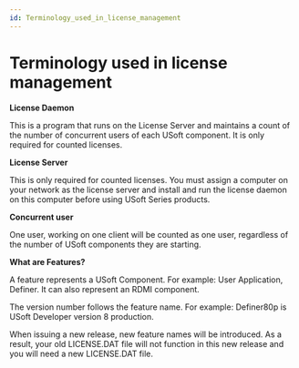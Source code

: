 ```yaml
---
id: Terminology_used_in_license_management
---
```


# Terminology used in license management

**License Daemon**

This is a program that runs on the License Server and maintains a count of the number of concurrent users of each USoft component. It is only required for counted licenses.

**License Server**

This is only required for counted licenses. You must assign a computer on your network as the license server and install and run the license daemon on this computer before using USoft Series products.

**Concurrent user**

One user, working on one client will be counted as one user, regardless of the number of USoft components they are starting.

**What are Features?**

A feature represents a USoft Component. For example: User Application, Definer. It can also represent an RDMI component.

The version number follows the feature name. For example: Definer80p is USoft Developer version 8 production.

When issuing a new release, new feature names will be introduced. As a result, your old LICENSE.DAT file will not function in this new release and you will need a new LICENSE.DAT file.